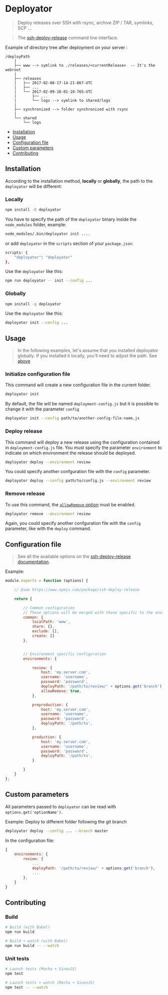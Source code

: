 # Deployator

> Deploy releases over SSH with rsync, archive ZIP / TAR, symlinks, SCP ...

> The [ssh-deploy-release](https://github.com/la-haute-societe/ssh-deploy-release) command line interface.


Example of directory tree after deployment on your server :

````
/deployPath
    |
    ├── www --> symlink to ./releases/<currentRelease>  -- It's the webroot
    |
    ├── releases
    |   ├── 2017-02-08-17-14-21-867-UTC
    |   ├── ...
    |   └── 2017-02-09-18-01-10-765-UTC
    |       ├── ...
    |       └── logs --> symlink to shared/logs
    |
    ├── synchronized --> folder synchronized with rsync 
    |
    └── shared
        └── logs                    
````


- [Installation](#installation)
- [Usage](#usage)
- [Configuration file](#configuration-file)
- [Custom parameters](#custom-parameters)
- [Contributing](#contributing)




## Installation

According to the installation method, __locally__ or __globally__, the path to the 
``deployator`` will be different:

### Locally

````sh
npm install -D deployator
````

You have to specify the path of the `deployator` binary inside the ``node_modules`` folder, example:
````sh
node_modules/.bin/deployator init ....
````
or add ``deployator`` in the ``scripts`` section of your ``package.json``: 
````sh
scripts: {
    "deployator": "deployator"
},
````

Use the ``deployator`` like this:
````sh
npm run deployator -- init --config ...
````

### Globally
````sh
npm install -g deployator
````

Use the ``deployator`` like this:
````sh
deployator init --config ...
````



## Usage

> In the following examples, let's assume that you installed deployator globally. If you installed it locally, you'll need to adjust the path. See [above](#locally)

### Initialize configuration file

This command will create a new configuration file in the current folder.

````sh
deployator init
````

By default, the file will be named ``deployment-config.js`` but it is possible to change it with the parameter ``config``

````sh
deployator init --config path/to/another-config-file-name.js
````

### Deploy release

This command will deploy a new release using the configuration contained in  ``deployment-config.js`` file.
You must specify the parameter ``environment`` to indicate on which environment the release should be deployed.

````sh
deployator deploy --environment review
````

You could specify another confguration file with the ``config`` parameter.

````sh
deployator deploy --config path/to/config.js --environment review
````

### Remove release

To use this command, the [``allowRemove`` option](https://github.com/la-haute-societe/ssh-deploy-release#optionsallowremove) must be enabled.

````sh
deployator remove --environment review
````

Again, you could specify another confguration file with the ``config`` parameter, like with the ``deploy`` command.


## Configuration file

> See all the available options on the [ssh-deploy-release documentation](https://github.com/la-haute-societe/ssh-deploy-release).

Example:
````js
module.exports = function (options) {

    // @see https://www.npmjs.com/package/ssh-deploy-release

    return {

        // Common configuration
        // These options will be merged with those specific to the environment
        common: {
            localPath: 'www',
            share: {},
            exclude: [],
            create: []
        },


        // Environment specific configuration
        environments: {

            review: {
                host: 'my.server.com',
                username: 'username',
                password: 'password',
                deployPath: '/path/to/review/' + options.get('branch'),
                allowRemove: true,
            },

            preproduction: {
                host: 'my.server.com',
                username: 'username',
                password: 'password',
                deployPath: '/path/to',
            },

            production: {
                host: 'my.server.com',
                username: 'username',
                password: 'password',
                deployPath: '/path/to',
            }

        }
    }
};
````


## Custom parameters

All parameters passed to `deployator` can be read with `options.get('optionName')`.

Example: Deploy to different folder following the git branch 

````sh
deployator deploy --config ... --branch master
````

In the configuration file:
````js
{
    environments: {
        review: {
            ...
            deployPath: '/path/to/review/' + options.get('branch'),
            ...
        },
    }
}
````




## Contributing

### Build
````sh
# Build (with Babel)
npm run build

# Build + watch (with Babel)
npm run build -- --watch
````

### Unit tests
````sh
# Launch tests (Mocha + SinonJS)
npm test

# Launch tests + watch (Mocha + SinonJS)
npm test -- --watch
````
